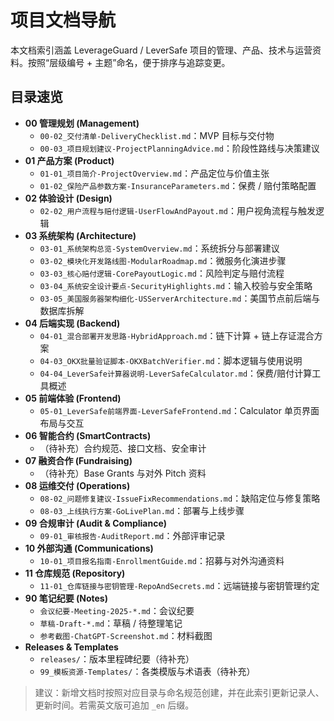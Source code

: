 # 项目文档导航

本文档索引涵盖 LeverageGuard / LeverSafe 项目的管理、产品、技术与运营资料。按照“层级编号 + 主题”命名，便于排序与追踪变更。

## 目录速览

- **00 管理规划 (Management)**
  - `00-02_交付清单-DeliveryChecklist.md`：MVP 目标与交付物
  - `00-03_项目规划建议-ProjectPlanningAdvice.md`：阶段性路线与决策建议
- **01 产品方案 (Product)**
  - `01-01_项目简介-ProjectOverview.md`：产品定位与价值主张
  - `01-02_保险产品参数方案-InsuranceParameters.md`：保费 / 赔付策略配置
- **02 体验设计 (Design)**
  - `02-02_用户流程与赔付逻辑-UserFlowAndPayout.md`：用户视角流程与触发逻辑
- **03 系统架构 (Architecture)**
  - `03-01_系统架构总览-SystemOverview.md`：系统拆分与部署建议
  - `03-02_模块化开发路线图-ModularRoadmap.md`：微服务化演进步骤
  - `03-03_核心赔付逻辑-CorePayoutLogic.md`：风险判定与赔付流程
  - `03-04_系统安全设计要点-SecurityHighlights.md`：输入校验与安全策略
  - `03-05_美国服务器架构细化-USServerArchitecture.md`：美国节点前后端与数据库拆解
- **04 后端实现 (Backend)**
  - `04-01_混合部署开发思路-HybridApproach.md`：链下计算 + 链上存证混合方案
  - `04-03_OKX批量验证脚本-OKXBatchVerifier.md`：脚本逻辑与使用说明
  - `04-04_LeverSafe计算器说明-LeverSafeCalculator.md`：保费/赔付计算工具概述
- **05 前端体验 (Frontend)**
  - `05-01_LeverSafe前端界面-LeverSafeFrontend.md`：Calculator 单页界面布局与交互
- **06 智能合约 (SmartContracts)**
  - （待补充）合约规范、接口文档、安全审计
- **07 融资合作 (Fundraising)**
  - （待补充）Base Grants 与对外 Pitch 资料
- **08 运维交付 (Operations)**
  - `08-02_问题修复建议-IssueFixRecommendations.md`：缺陷定位与修复策略
  - `08-03_上线执行方案-GoLivePlan.md`：部署与上线步骤
- **09 合规审计 (Audit & Compliance)**
  - `09-01_审核报告-AuditReport.md`：外部评审记录
- **10 外部沟通 (Communications)**
  - `10-01_项目报名指南-EnrollmentGuide.md`：招募与对外沟通资料
- **11 仓库规范 (Repository)**
  - `11-01_仓库链接与密钥管理-RepoAndSecrets.md`：远端链接与密钥管理约定
- **90 笔记纪要 (Notes)**
  - `会议纪要-Meeting-2025-*.md`：会议纪要
  - `草稿-Draft-*.md`：草稿 / 待整理笔记
  - `参考截图-ChatGPT-Screenshot.md`：材料截图
- **Releases & Templates**
  - `releases/`：版本里程碑纪要（待补充）
  - `99_模板资源-Templates/`：各类模版与术语表（待补充）

> 建议：新增文档时按照对应目录与命名规范创建，并在此索引更新记录人、更新时间。若需英文版可追加 `_en` 后缀。
